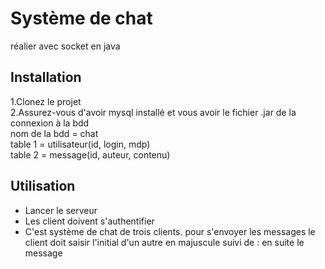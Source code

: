 # Système de chat
réalier avec socket en java

## Installation
1.Clonez le projet  
2.Assurez-vous d'avoir mysql installé et vous avoir le fichier .jar de la connexion à la bdd  
  nom de la bdd = chat  
  table 1 = utilisateur(id, login, mdp)  
  table 2 = message(id, auteur, contenu)  

## Utilisation
- Lancer le serveur  
- Les client doivent s'authentifier  
- C'est système de chat de trois clients. pour s'envoyer les messages le client doit saisir l'initial d'un autre en majuscule suivi de : en suite le message  

